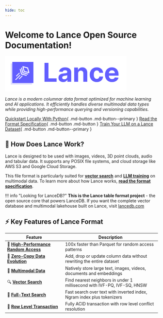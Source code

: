 ```yaml
---
hide: toc
---
```


# Welcome to Lance Open Source Documentation! 

<img src="./logo/wide.png" alt="Lance Logo" width="400">

*Lance is a modern columnar data format optimized for machine learning and AI applications. It efficiently handles diverse multimodal data types while providing high-performance querying and versioning capabilities.*

[Quickstart Locally With Python](quickstart/index.md){ .md-button .md-button--primary } [Read the Format Specification](format/index.md){ .md-button .md-button } [Train Your LLM on a Lance Dataset](examples/python/llm_training.md){ .md-button .md-button--primary } 

## 🎯 How Does Lance Work?

Lance is designed to be used with images, videos, 3D point clouds, audio and tabular data. It supports any POSIX file systems, and cloud storage like AWS S3 and Google Cloud Storage.

This file format is particularly suited for [**vector search**](quickstart/vector-search.md) and [**LLM training**](examples/python/llm_training.md) on multimodal data. To learn more about how Lance works, [**read the format specification**](format/index.md). 

!!! info "Looking for LanceDB?"
    **This is the Lance table format project** - the open source core that powers LanceDB.
    If you want the complete vector database and multimodal lakehouse built on Lance, visit [lancedb.com](https://lancedb.com)

## ⚡ Key Features of Lance Format

| Feature | Description |
|---------|-------------|
| 🚀 **[High-Performance Random Access](guide/performance.md)** | 100x faster than Parquet for random access patterns |
| 🔄 **[Zero-Copy Data Evolution](guide/data_evolution.md)** | Add, drop or update column data without rewriting the entire dataset |
| 🎨 **[Multimodal Data](guide/blob.md)** | Natively store large text, images, videos, documents and embeddings |
| 🔍 **[Vector Search](quickstart/vector-search.md)** | Find nearest neighbors in under 1 millisecond with IVF-PQ, IVF-SQ, HNSW |
| 📝 **[Full-Text Search](guide/tokenizer.md)** | Fast search over text with inverted index, Ngram index plus tokenizers |
| 💾 **[Row Level Transaction](format/index.md#conflict-resolution)** | Fully ACID transaction with row level conflict resolution |




